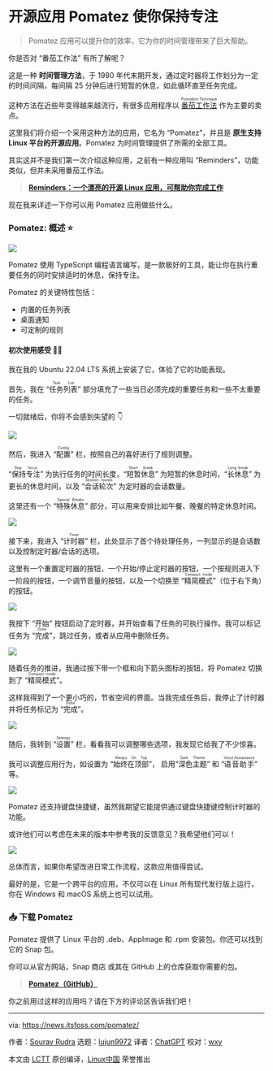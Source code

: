 [#]: subject: "This Open-Source App Helps You Stay Focused"
[#]: via: "https://news.itsfoss.com/pomatez/"
[#]: author: "Sourav Rudra https://news.itsfoss.com/author/sourav/"
[#]: collector: "lujun9972/lctt-scripts-1693450080"
[#]: translator: "ChatGPT"
[#]: reviewer: " "
[#]: publisher: " "
[#]: url: " "

开源应用 Pomatez 使你保持专注
======

> Pomatez 应用可以提升你的效率，它为你的时间管理带来了巨大帮助。

你是否对 “番茄工作法” 有所了解呢？

这是一种 **时间管理方法**，于 1980 年代末期开发，通过定时器将工作划分为一定的时间间隔，每间隔 25 分钟后进行短暂的休息，如此循环直至任务完成。

这种方法在近些年变得越来越流行，有很多应用程序以 <ruby>[番茄工作法][1]<rt>Pomodoro Technique</rt></ruby> 作为主要的卖点。

这里我们将介绍一个采用这种方法的应用，它名为 “Pomatez”，并且是 **原生支持 Linux 平台的开源应用**。Pomatez 为时间管理提供了所需的全部工具。

其实这并不是我们第一次介绍这种应用，之前有一种应用叫 “Reminders”，功能类似，但并未采用番茄工作法。

> **[Reminders：一个漂亮的开源 Linux 应用，可帮助你完成工作][2]**

现在我来详述一下你可以用 Pomatez 应用做些什么。

### Pomatez: 概述 ⭐

![][4]

Pomatez 使用 TypeScript 编程语言编写，是一款极好的工具，能让你在执行重要任务的同时安排适时的休息，保持专注。

Pomatez 的关键特性包括：

  * 内置的任务列表
  * 桌面通知
  * 可定制的规则

#### 初次使用感受 👨‍💻

我在我的 Ubuntu 22.04 LTS 系统上安装了它，体验了它的功能表现。

首先，我在 “<ruby>任务列表<rt>Task List</rt></ruby>” 部分填充了一些当日必须完成的重要任务和一些不太重要的任务。

一切就绪后，你将不会感到失望的 👇

![][7]

然后，我进入 “<ruby>配置<rt>Config</rt></ruby>” 栏，按照自己的喜好进行了规则调整。

“<ruby>保持专注<rt>Stay focus</rt></ruby>” 为执行任务的时间长度，“<ruby>短暂休息<rt>Short break</rt></ruby>” 为短暂的休息时间，“<ruby>长休息<rt>Long break</rt></ruby>” 为更长的休息时间，以及 “<ruby>会话轮次<rt>Session rounds</rt></ruby>” 为定时器的会话数量。

这里还有一个 “<ruby>特殊休息<rt>Special Breaks</rt></ruby>” 部分，可以用来安排比如午餐、晚餐的特定休息时间。

![][9]

接下来，我进入 “<ruby>计时器<rt>Timer</rt></ruby>” 栏，此处显示了首个待处理任务，一列显示的是会话数以及控制定时器/会话的选项。

这里有一个重置定时器的按钮，一个开始/停止定时器的按钮，一个按规则进入下一阶段的按钮，一个调节音量的按钮，以及一个切换至 “<ruby>精简模式<rt>Compact mode</rt></ruby>”（位于右下角）的按钮。

![][10]

我按下 “开始” 按钮启动了定时器，并开始查看了任务的可执行操作。我可以标记任务为 “<ruby>完成<rt>Done</rt></ruby>”，跳过任务，或者从应用中删除任务。

![][11]

随着任务的推进，我通过按下带一个框和向下箭头图标的按钮，将 Pomatez 切换到了 “<ruby>精简模式<rt>Compact mode</rt></ruby>”。

这样我得到了一个更小巧的，节省空间的界面。当我完成任务后，我停止了计时器并将任务标记为 “<ruby>完成<rt>Done</rt></ruby>”。

![][12]

随后，我转到 “<ruby>设置<rt>Settings</rt></ruby>” 栏，看看我可以调整哪些选项，我发现它给我了不少惊喜。

我可以调整应用行为，如设置为 “<ruby>始终在顶部<rt>Always On Top</rt></ruby>”， 启用“<ruby>深色主题<rt>Dark Theme</rt></ruby>” 和 “<ruby>语音助手<rt>Voice Assiastance</rt></ruby>” 等。

![][13]

Pomatez 还支持键盘快捷键，虽然我期望它能提供通过键盘快捷键控制计时器的功能。

或许他们可以考虑在未来的版本中参考我的反馈意见？我希望他们可以！

![][14]

总体而言，如果你希望改进日常工作流程，这款应用值得尝试。

最好的是，它是一个跨平台的应用，不仅可以在 Linux 所有现代发行版上运行，你在 Windows 和 macOS 系统上也可以试用。

### 📥 下载 Pomatez

Pomatez 提供了 Linux 平台的 .deb、AppImage 和 .rpm 安装包。你还可以找到它的 Snap 包。

你可以从官方网站，Snap 商店 或其在 GitHub 上的仓库获取你需要的包。

> **[Pomatez（GitHub）][15]**

你之前用过这样的应用吗？请在下方的评论区告诉我们吧！

--------------------------------------------------------------------------------

via: https://news.itsfoss.com/pomatez/

作者：[Sourav Rudra][a]
选题：[lujun9972][b]
译者：[ChatGPT](https://linux.cn/lctt/ChatGPT)
校对：[wxy](https://github.com/wxy)

本文由 [LCTT](https://github.com/LCTT/TranslateProject) 原创编译，[Linux中国](https://linux.cn/) 荣誉推出

[a]: https://news.itsfoss.com/author/sourav/
[b]: https://github.com/lujun9972
[1]: https://en.wikipedia.org/wiki/Pomodoro_Technique
[2]: https://linux.cn/article-15852-1.html
[3]: https://news.itsfoss.com/content/images/size/w256h256/2022/08/android-chrome-192x192.png
[4]: https://news.itsfoss.com/content/images/2023/09/Pomatez_1.png
[5]: https://www.typescriptlang.org/
[6]: https://news.itsfoss.com/ubuntu-22-04-release/
[7]: https://news.itsfoss.com/content/images/2023/09/Pomatez_2.png
[8]: https://giphy.com/gifs/cute-sloth-slothilda-26xoplW0VhLLByrAY
[9]: https://news.itsfoss.com/content/images/2023/09/Pomatez_3.png
[10]: https://news.itsfoss.com/content/images/2023/09/Pomatez_4.png
[11]: https://news.itsfoss.com/content/images/2023/09/Pomatez_5a.png
[12]: https://news.itsfoss.com/content/images/2023/10/Pomatez_5b.png
[13]: https://news.itsfoss.com/content/images/2023/09/Pomatez_6.png
[14]: https://news.itsfoss.com/content/images/2023/09/Pomatez_7.png
[15]: https://zidoro.github.io/pomatez/
[16]: https://snapcraft.io/pomatez
[17]: https://github.com/zidoro/pomatez/releases/tag/v1.3.0
